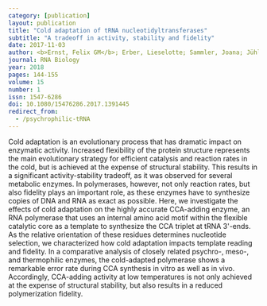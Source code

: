 ```yaml
---
category: [publication]
layout: publication
title: "Cold adaptation of tRNA nucleotidyltransferases"
subtitle: "A tradeoff in activity, stability and fidelity"
date: 2017-11-03
author: <b>Ernst, Felix GM</b>; Erber, Lieselotte; Sammler, Joana; Jühling, Frank; Betat, Heike; Mörl, Mario
journal: RNA Biology
year: 2018
pages: 144-155
volume: 15
number: 1
issn: 1547-6286
doi: 10.1080/15476286.2017.1391445
redirect_from:
  - /psychrophilic-tRNA
---
```

Cold adaptation is an evolutionary process that has dramatic impact on enzymatic activity. Increased flexibility of the protein structure represents the main evolutionary strategy for efficient catalysis and reaction rates in the cold, but is achieved at the expense of structural stability. This results in a significant activity-stability tradeoff, as it was observed for several metabolic enzymes. In polymerases, however, not only reaction rates, but also fidelity plays an important role, as these enzymes have to synthesize copies of DNA and RNA as exact as possible. Here, we investigate the effects of cold adaptation on the highly accurate CCA-adding enzyme, an RNA polymerase that uses an internal amino acid motif within the flexible catalytic core as a template to synthesize the CCA triplet at tRNA 3'-ends. As the relative orientation of these residues determines nucleotide selection, we characterized how cold adaptation impacts template reading and fidelity. In a comparative analysis of closely related psychro-, meso-, and thermophilic enzymes, the cold-adapted polymerase shows a remarkable error rate during CCA synthesis in vitro as well as in vivo. Accordingly, CCA-adding activity at low temperatures is not only achieved at the expense of structural stability, but also results in a reduced polymerization fidelity.
